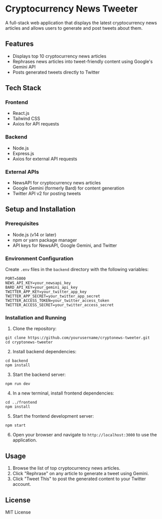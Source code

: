 # Cryptocurrency News Tweeter

A full-stack web application that displays the latest cryptocurrency news articles and allows users to generate and post tweets about them.

## Features

- Displays top 10 cryptocurrency news articles
- Rephrases news articles into tweet-friendly content using Google's Gemini API
- Posts generated tweets directly to Twitter

## Tech Stack

### Frontend
- React.js
- Tailwind CSS
- Axios for API requests

### Backend
- Node.js
- Express.js
- Axios for external API requests

### External APIs
- NewsAPI for cryptocurrency news articles
- Google Gemini (formerly Bard) for content generation
- Twitter API v2 for posting tweets

## Setup and Installation

### Prerequisites
- Node.js (v14 or later)
- npm or yarn package manager
- API keys for NewsAPI, Google Gemini, and Twitter

### Environment Configuration
Create `.env` files in the `backend` directory with the following variables:

```
PORT=5000
NEWS_API_KEY=your_newsapi_key
BARD_API_KEY=your_gemini_api_key
TWITTER_APP_KEY=your_twitter_app_key
TWITTER_APP_SECRET=your_twitter_app_secret
TWITTER_ACCESS_TOKEN=your_twitter_access_token
TWITTER_ACCESS_SECRET=your_twitter_access_secret
```

### Installation and Running

1. Clone the repository:
```
git clone https://github.com/yourusername/cryptonews-tweeter.git
cd cryptonews-tweeter
```

2. Install backend dependencies:
```
cd backend
npm install
```

3. Start the backend server:
```
npm run dev
```

4. In a new terminal, install frontend dependencies:
```
cd ../frontend
npm install
```

5. Start the frontend development server:
```
npm start
```

6. Open your browser and navigate to `http://localhost:3000` to use the application.

## Usage

1. Browse the list of top cryptocurrency news articles.
2. Click "Rephrase" on any article to generate a tweet using Gemini.
3. Click "Tweet This" to post the generated content to your Twitter account.

## License

MIT License 